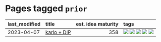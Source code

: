 # Pages tagged `prior`

|last_modified|title|est. idea maturity|tags
|:---|:---|---:|:---|
|2023-04-07|[karlo + DIP](../karlo-dip.md)|358|[![](https://img.shields.io/badge/tag-deepimageprior-e8ae48)](../tags/deepimageprior.md) [![](https://img.shields.io/badge/tag-experimental-4db4d2)](../tags/experimental.md) [![](https://img.shields.io/badge/tag-imagegeneration-b5ec2c)](../tags/imagegeneration.md) [![](https://img.shields.io/badge/tag-prior-f76896)](../tags/prior.md) [![](https://img.shields.io/badge/tag-wip-ea1833)](../tags/wip.md)|